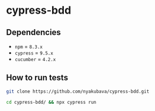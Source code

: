 # cypress-bdd


## Dependencies

* `npm` = `8.3.x`
* `cypress` = `9.5.x`
* `cucumber` = `4.2.x`

## How to run tests

```bash
git clone https://github.com/nyakubava/cypress-bdd.git

cd cypress-bdd/ && npx cypress run 
```